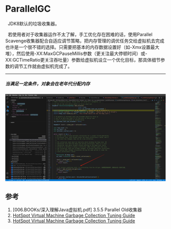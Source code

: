 # ParallelGC
&nbsp;&nbsp;JDK8默认的垃圾收集器。

&nbsp;&nbsp;若使用者对于收集器运作不太了解，手工优化存在困难的话，使用Parallel Scavenge收集器配合自适应调节策略，把内存管理的调优任务交给虚拟机去完成也许是一个很不错的选择。只需要把基本的内存数据设置好（如-Xmx设置最大堆），然后使用-XX:MaxGCPauseMillis参数（更关注最大停顿时间）或-XX:GCTimeRatio更关注吞吐量）参数给虚拟机设立一个优化目标，那具体细节参数的调节工作就由虚拟机完成了。

---

##### 当满足一定条件，对象会在老年代分配内存
![WeChat_20241123162824.jpg](./pics/WeChat_20241123162824.jpg)

## 参考
1. [006.BOOKs/深入理解Java虚拟机.pdf] 3.5.5 Parallel Old收集器
2. [HotSpot Virtual Machine Garbage Collection Tuning Guide](../HotSpot%20Virtual%20Machine%20Garbage%20Collection%20Tuning%20Guide.pdf)
3. [HotSpot Virtual Machine Garbage Collection Tuning Guide](../hotspot-virtual-machine-garbage-collection-tuning-guide.pdf)